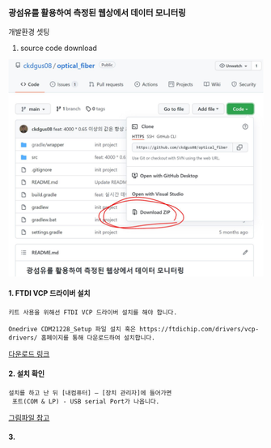 ### 광섬유를 활용하여 측정된 웹상에서 데이터 모니터링

개발환경 셋팅

1. source code download

![이미지](https://github.com/ckdgus08/optical_fiber/blob/master/src/main/resources/static/image/example_download.JPG?raw=true)


#### 1. FTDI VCP 드라이버 설치

```text
키트 사용을 위해선 FTDI VCP 드라이버 설치를 해야 합니다. 

Onedrive CDM21228_Setup 파일 설치 혹은 https://ftdichip.com/drivers/vcp-drivers/ 홈페이지를 통해 다운로드하여 설치합니다. 
```
[다운로드 링크](https://ftdichip.com/drivers/vcp-drivers/)

#### 2. 설치 확인
```text
설치를 하고 난 뒤 [내컴퓨터] – [장치 관리자]에 들어가면 
 포트(COM & LP) - USB serial Port가 나옵니다.
```

[그림파일 참고](https://seoultechackr-my.sharepoint.com/:w:/r/personal/dkim_seoultech_ac_kr/_layouts/15/Doc.aspx?sourcedoc=%7B97B085EA-5BE2-4192-9639-03A38A203C89%7D&file=FTDI%20%EC%99%80%20Labview%20%EC%97%B0%EB%8F%99%EB%B2%95.docx&action=default&mobileredirect=true)

#### 3. 